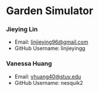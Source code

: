 # Garden Simulator
### Jieying Lin
- Email: linjieying96@gmail.com
- GitHub Username: linjieyingg

### Vanessa Huang
- Email: vhuang40@stuy.edu
- GitHub Username: nesquik2


